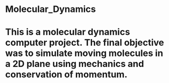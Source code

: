 # Molecular_Dynamics

# This is a molecular dynamics computer project. The final objective was to simulate moving molecules in a 2D plane using mechanics and conservation of momentum.

